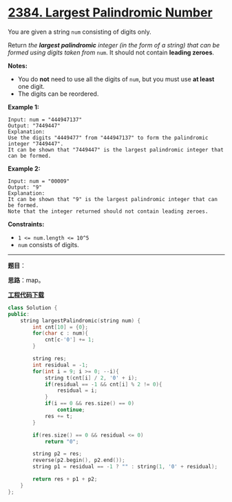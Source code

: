 # [2384. Largest Palindromic Number](https://leetcode.com/problems/largest-palindromic-number/)

You are given a string `num` consisting of digits only.

Return *the **largest palindromic** integer (in the form of a string) that can be formed using digits taken from* `num`. It should not contain **leading zeroes**.

**Notes:**

- You do **not** need to use all the digits of `num`, but you must use **at least** one digit.
- The digits can be reordered.

**Example 1:**

```
Input: num = "444947137"
Output: "7449447"
Explanation:
Use the digits "4449477" from "444947137" to form the palindromic integer "7449447".
It can be shown that "7449447" is the largest palindromic integer that can be formed.
```

**Example 2:**

```
Input: num = "00009"
Output: "9"
Explanation:
It can be shown that "9" is the largest palindromic integer that can be formed.
Note that the integer returned should not contain leading zeroes.
```

**Constraints:**

- `1 <= num.length <= 10^5`
- `num` consists of digits.

-----

**题目**：

**思路**：map。

[**工程代码下载**](https://github.com/shenkh/leetcode)

```cpp
class Solution {
public:
    string largestPalindromic(string num) {
        int cnt[10] = {0};
        for(char c : num){
            cnt[c-'0'] += 1;
        }

        string res;
        int residual = -1;
        for(int i = 9; i >= 0; --i){
            string t(cnt[i] / 2, '0' + i);
            if(residual == -1 && cnt[i] % 2 != 0){
                residual = i;
            }
            if(i == 0 && res.size() == 0)
                continue;
            res += t;
        }

        if(res.size() == 0 && residual <= 0)
            return "0";

        string p2 = res;
        reverse(p2.begin(), p2.end());
        string p1 = residual == -1 ? "" : string(1, '0' + residual);

        return res + p1 + p2;
    }
};
```
